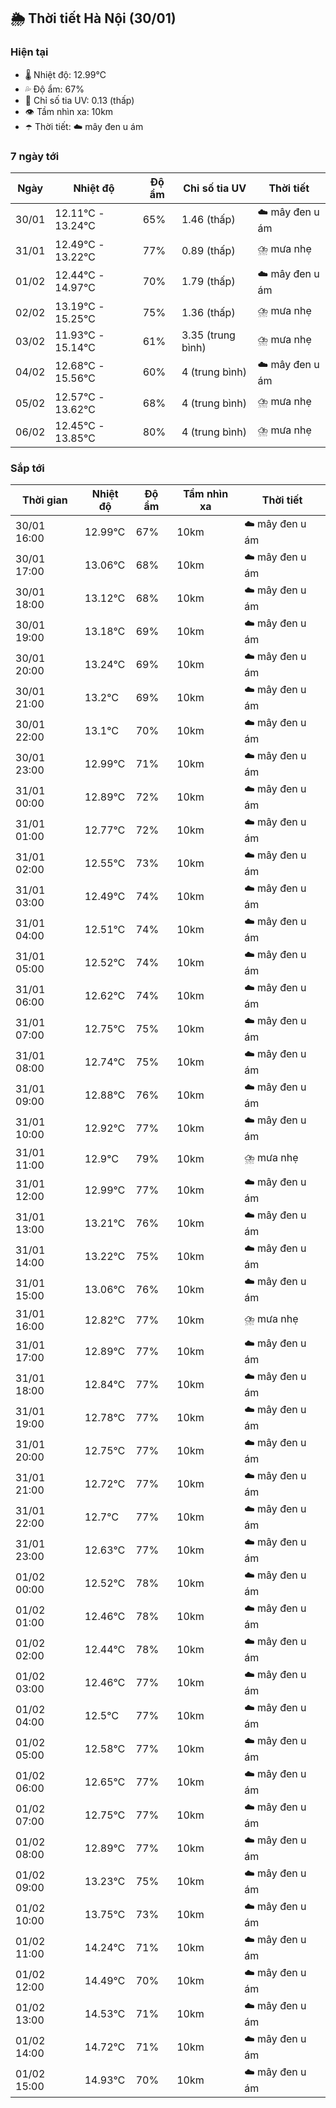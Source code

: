 ## 🌦️ Thời tiết Hà Nội (30/01)

### Hiện tại

- 🌡️ Nhiệt độ: 12.99℃
- 💦 Độ ẩm: 67%
- 🌟 Chỉ số tia UV: 0.13 (thấp)
- 👁️ Tầm nhìn xa: 10km
- ☂️ Thời tiết: ☁️ mây đen u ám

### 7 ngày tới

| Ngày | Nhiệt độ | Độ ẩm | Chỉ số tia UV | Thời tiết |
| --- | --- | --- | --- | --- |
| 30/01 | 12.11℃ - 13.24℃ | 65% | 1.46 (thấp) | ☁️ mây đen u ám |
| 31/01 | 12.49℃ - 13.22℃ | 77% | 0.89 (thấp) | ⛈️ mưa nhẹ |
| 01/02 | 12.44℃ - 14.97℃ | 70% | 1.79 (thấp) | ☁️ mây đen u ám |
| 02/02 | 13.19℃ - 15.25℃ | 75% | 1.36 (thấp) | ⛈️ mưa nhẹ |
| 03/02 | 11.93℃ - 15.14℃ | 61% | 3.35 (trung bình) | ⛈️ mưa nhẹ |
| 04/02 | 12.68℃ - 15.56℃ | 60% | 4 (trung bình) | ☁️ mây đen u ám |
| 05/02 | 12.57℃ - 13.62℃ | 68% | 4 (trung bình) | ⛈️ mưa nhẹ |
| 06/02 | 12.45℃ - 13.85℃ | 80% | 4 (trung bình) | ⛈️ mưa nhẹ |

### Sắp tới

| Thời gian | Nhiệt độ | Độ ẩm | Tầm nhìn xa | Thời tiết |
| --- | --- | --- | --- | --- |
| 30/01 16:00 | 12.99℃ | 67% | 10km | ☁️ mây đen u ám |
| 30/01 17:00 | 13.06℃ | 68% | 10km | ☁️ mây đen u ám |
| 30/01 18:00 | 13.12℃ | 68% | 10km | ☁️ mây đen u ám |
| 30/01 19:00 | 13.18℃ | 69% | 10km | ☁️ mây đen u ám |
| 30/01 20:00 | 13.24℃ | 69% | 10km | ☁️ mây đen u ám |
| 30/01 21:00 | 13.2℃ | 69% | 10km | ☁️ mây đen u ám |
| 30/01 22:00 | 13.1℃ | 70% | 10km | ☁️ mây đen u ám |
| 30/01 23:00 | 12.99℃ | 71% | 10km | ☁️ mây đen u ám |
| 31/01 00:00 | 12.89℃ | 72% | 10km | ☁️ mây đen u ám |
| 31/01 01:00 | 12.77℃ | 72% | 10km | ☁️ mây đen u ám |
| 31/01 02:00 | 12.55℃ | 73% | 10km | ☁️ mây đen u ám |
| 31/01 03:00 | 12.49℃ | 74% | 10km | ☁️ mây đen u ám |
| 31/01 04:00 | 12.51℃ | 74% | 10km | ☁️ mây đen u ám |
| 31/01 05:00 | 12.52℃ | 74% | 10km | ☁️ mây đen u ám |
| 31/01 06:00 | 12.62℃ | 74% | 10km | ☁️ mây đen u ám |
| 31/01 07:00 | 12.75℃ | 75% | 10km | ☁️ mây đen u ám |
| 31/01 08:00 | 12.74℃ | 75% | 10km | ☁️ mây đen u ám |
| 31/01 09:00 | 12.88℃ | 76% | 10km | ☁️ mây đen u ám |
| 31/01 10:00 | 12.92℃ | 77% | 10km | ☁️ mây đen u ám |
| 31/01 11:00 | 12.9℃ | 79% | 10km | ⛈️ mưa nhẹ |
| 31/01 12:00 | 12.99℃ | 77% | 10km | ☁️ mây đen u ám |
| 31/01 13:00 | 13.21℃ | 76% | 10km | ☁️ mây đen u ám |
| 31/01 14:00 | 13.22℃ | 75% | 10km | ☁️ mây đen u ám |
| 31/01 15:00 | 13.06℃ | 76% | 10km | ☁️ mây đen u ám |
| 31/01 16:00 | 12.82℃ | 77% | 10km | ⛈️ mưa nhẹ |
| 31/01 17:00 | 12.89℃ | 77% | 10km | ☁️ mây đen u ám |
| 31/01 18:00 | 12.84℃ | 77% | 10km | ☁️ mây đen u ám |
| 31/01 19:00 | 12.78℃ | 77% | 10km | ☁️ mây đen u ám |
| 31/01 20:00 | 12.75℃ | 77% | 10km | ☁️ mây đen u ám |
| 31/01 21:00 | 12.72℃ | 77% | 10km | ☁️ mây đen u ám |
| 31/01 22:00 | 12.7℃ | 77% | 10km | ☁️ mây đen u ám |
| 31/01 23:00 | 12.63℃ | 77% | 10km | ☁️ mây đen u ám |
| 01/02 00:00 | 12.52℃ | 78% | 10km | ☁️ mây đen u ám |
| 01/02 01:00 | 12.46℃ | 78% | 10km | ☁️ mây đen u ám |
| 01/02 02:00 | 12.44℃ | 78% | 10km | ☁️ mây đen u ám |
| 01/02 03:00 | 12.46℃ | 77% | 10km | ☁️ mây đen u ám |
| 01/02 04:00 | 12.5℃ | 77% | 10km | ☁️ mây đen u ám |
| 01/02 05:00 | 12.58℃ | 77% | 10km | ☁️ mây đen u ám |
| 01/02 06:00 | 12.65℃ | 77% | 10km | ☁️ mây đen u ám |
| 01/02 07:00 | 12.75℃ | 77% | 10km | ☁️ mây đen u ám |
| 01/02 08:00 | 12.89℃ | 77% | 10km | ☁️ mây đen u ám |
| 01/02 09:00 | 13.23℃ | 75% | 10km | ☁️ mây đen u ám |
| 01/02 10:00 | 13.75℃ | 73% | 10km | ☁️ mây đen u ám |
| 01/02 11:00 | 14.24℃ | 71% | 10km | ☁️ mây đen u ám |
| 01/02 12:00 | 14.49℃ | 70% | 10km | ☁️ mây đen u ám |
| 01/02 13:00 | 14.53℃ | 71% | 10km | ☁️ mây đen u ám |
| 01/02 14:00 | 14.72℃ | 71% | 10km | ☁️ mây đen u ám |
| 01/02 15:00 | 14.93℃ | 70% | 10km | ☁️ mây đen u ám |
